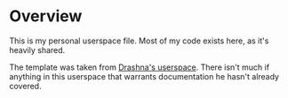 # Overview

This is my personal userspace file.  Most of my code exists here, as it's heavily shared.

The template was taken from [Drashna's userspace](https://github.com/qmk/qmk_firmware/tree/master/users/drashna). There isn't much if anything in this userspace that warrants documentation he hasn't already covered.
